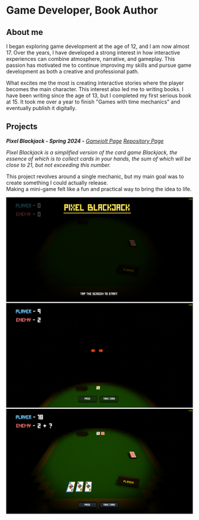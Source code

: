 # Game Developer, Book Author

## About me
I began exploring game development at the age of 12, and I am now almost 17. Over the years, I have developed a strong interest in how interactive experiences can combine atmosphere, narrative, and gameplay. This passion has motivated me to continue improving my skills and pursue game development as both a creative and professional path.  

What excites me the most is creating interactive stories where the player becomes the main character.  This interest also led me to writing books. I have been writing since the age of 13, but I completed my first serious book at 15. It took me over a year to finish "Games with time mechanics" and eventually publish it digitally.  

## Projects
***Pixel Blackjack  - Spring 2024 -***
[*Gamejolt Page*](https://gamejolt.com/games/pixel_blackjack/887560)
[*Repository Page*](https://github.com/blackhats-games/Pixel-Blackjack)

*Pixel Blackjack is a simplified version of the card game Blackjack, the essence of which is to collect cards in your hands, the sum of which will be close to 21, but not exceeding this number.*

This project revolves around a single mechanic, but my main goal was to create something I could actually release.  
Making a mini-game felt like a fun and practical way to bring the idea to life.

![Screenshot 1](/assets/Pixel_Blackjack_1.png)
![Screenshot 2](/assets/Pixel_Blackjack_2.png)
![Screenshot 3](/assets/Pixel_Blackjack_3.png)
